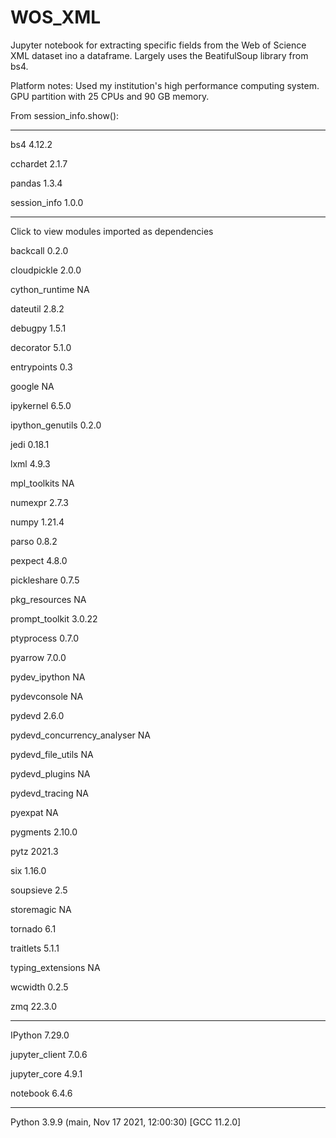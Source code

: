 # WOS_XML
Jupyter notebook for extracting specific fields from the Web of Science XML dataset ino a dataframe. Largely uses the BeatifulSoup library from bs4.

Platform notes: Used my institution's high performance computing system. GPU partition with 25 CPUs and 90 GB memory.

From session_info.show():

-----
bs4                 4.12.2  

cchardet            2.1.7  

pandas              1.3.4  

session_info        1.0.0  

-----
Click to view modules imported as dependencies

backcall                    0.2.0   

cloudpickle                 2.0.0  

cython_runtime              NA  

dateutil                    2.8.2  

debugpy                     1.5.1  

decorator                   5.1.0  

entrypoints                 0.3  

google                      NA  

ipykernel                   6.5.0  

ipython_genutils            0.2.0  

jedi                        0.18.1  

lxml                        4.9.3  

mpl_toolkits                NA  

numexpr                     2.7.3  

numpy                       1.21.4  

parso                       0.8.2  

pexpect                     4.8.0  

pickleshare                 0.7.5  

pkg_resources               NA  

prompt_toolkit              3.0.22  

ptyprocess                  0.7.0  

pyarrow                     7.0.0  

pydev_ipython               NA  

pydevconsole                NA  

pydevd                      2.6.0  

pydevd_concurrency_analyser NA  

pydevd_file_utils           NA  

pydevd_plugins              NA  

pydevd_tracing              NA  

pyexpat                     NA  

pygments                    2.10.0  

pytz                        2021.3  

six                         1.16.0  

soupsieve                   2.5  

storemagic                  NA  

tornado                     6.1  

traitlets                   5.1.1  

typing_extensions           NA  

wcwidth                     0.2.5  

zmq                         22.3.0

-----
IPython             7.29.0  

jupyter_client      7.0.6  

jupyter_core        4.9.1  

notebook            6.4.6  

-----
Python 3.9.9 (main, Nov 17 2021, 12:00:30) [GCC 11.2.0]
